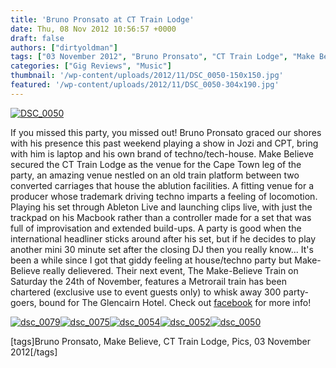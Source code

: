 ```yaml
---
title: 'Bruno Pronsato at CT Train Lodge'
date: Thu, 08 Nov 2012 10:56:57 +0000
draft: false
authors: ["dirtyoldman"]
tags: ["03 November 2012", "Bruno Pronsato", "CT Train Lodge", "Make Believe", "Pics"]
categories: ["Gig Reviews", "Music"]
thumbnail: '/wp-content/uploads/2012/11/DSC_0050-150x150.jpg'
featured: '/wp-content/uploads/2012/11/DSC_0050-304x190.jpg'
---
```


[![](/wp-content/uploads/2012/11/DSC_0050-e1352370714708.jpg "DSC_0050")](/2012/11/08/bruno-pronsato-at-ct-train-lodge/dsc_0050/)

If you missed this party, you missed out! Bruno Pronsato graced our shores with his presence this past weekend playing a show in Jozi and CPT, bring with him is laptop and his own brand of techno/tech-house. Make Believe secured the CT Train Lodge as the venue for the Cape Town leg of the party, an amazing venue nestled on an old train platform between two converted carriages that house the ablution facilities. A fitting venue for a producer whose trademark driving techno imparts a feeling of locomotion. Playing his set through Ableton Live and launching clips live, with just the trackpad on his Macbook rather than a controller made for a set that was full of improvisation and extended build-ups. A party is good when the international headliner sticks around after his set, but if he decides to play another mini 30 minute set after the closing DJ then you really know... It's been a while since I got that giddy feeling at house/techno party but Make-Believe really delievered. Their next event, The Make-Believe Train on Saturday the 24th of November, features a Metrorail train has been chartered (exclusive use to event guests only) to whisk away 300 party-goers, bound for The Glencairn Hotel. Check out [facebook](https://www.facebook.com/events/340935102667335) for more info!

[![dsc_0079](/wp-content/gallery/bruno-pronsato/thumbs/thumbs_dsc_0079.jpg)](/wp-content/gallery/bruno-pronsato/dsc_0079.jpg)[![dsc_0075](/wp-content/gallery/bruno-pronsato/thumbs/thumbs_dsc_0075.jpg)](/wp-content/gallery/bruno-pronsato/dsc_0075.jpg)[![dsc_0054](/wp-content/gallery/bruno-pronsato/thumbs/thumbs_dsc_0054.jpg)](/wp-content/gallery/bruno-pronsato/dsc_0054.jpg)[![dsc_0052](/wp-content/gallery/bruno-pronsato/thumbs/thumbs_dsc_0052.jpg)](/wp-content/gallery/bruno-pronsato/dsc_0052.jpg)[![dsc_0050](/wp-content/gallery/bruno-pronsato/thumbs/thumbs_dsc_0050.jpg)](/wp-content/gallery/bruno-pronsato/dsc_0050.jpg)

\[tags\]Bruno Pronsato, Make Believe, CT Train Lodge, Pics, 03 November 2012\[/tags\]